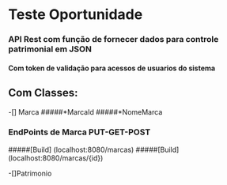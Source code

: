 # Teste Oportunidade

###   API Rest com função de fornecer dados para controle patrimonial em JSON
####  Com token de validação para acessos de usuarios do sistema
##     Com Classes:
-[] Marca
#####*MarcaId
#####*NomeMarca

### EndPoints de Marca PUT-GET-POST
#####[Build] (localhost:8080/marcas)
#####[Build] (localhost:8080/marcas/{id})

-[]Patrimonio
